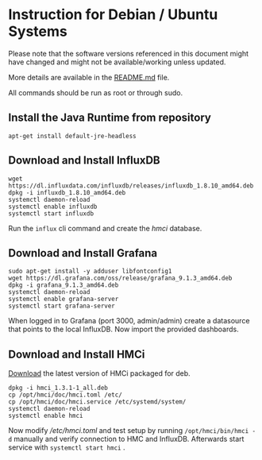 # Instruction for Debian / Ubuntu Systems

Please note that the software versions referenced in this document might have changed and might not be available/working unless updated.

More details are available in the [README.md](../README.md) file.

All commands should be run as root or through sudo.

## Install the Java Runtime from repository

```shell
apt-get install default-jre-headless
```


## Download and Install InfluxDB

```shell
wget https://dl.influxdata.com/influxdb/releases/influxdb_1.8.10_amd64.deb
dpkg -i influxdb_1.8.10_amd64.deb
systemctl daemon-reload
systemctl enable influxdb
systemctl start influxdb
```

Run the ```influx``` cli command and create the *hmci* database.


## Download and Install Grafana

```shell
sudo apt-get install -y adduser libfontconfig1
wget https://dl.grafana.com/oss/release/grafana_9.1.3_amd64.deb
dpkg -i grafana_9.1.3_amd64.deb
systemctl daemon-reload
systemctl enable grafana-server
systemctl start grafana-server
```

When logged in to Grafana (port 3000, admin/admin) create a datasource that points to the local InfluxDB. Now import the provided dashboards.


## Download and Install HMCi

[Download](https://git.data.coop/nellemann/-/packages/generic/hmci/) the latest version of HMCi packaged for deb.

```shell
dpkg -i hmci_1.3.1-1_all.deb
cp /opt/hmci/doc/hmci.toml /etc/
cp /opt/hmci/doc/hmci.service /etc/systemd/system/
systemctl daemon-reload
systemctl enable hmci
```

Now modify */etc/hmci.toml* and test setup by running ```/opt/hmci/bin/hmci -d``` manually and verify connection to HMC and InfluxDB. Afterwards start service with ```systemctl start hmci``` .
